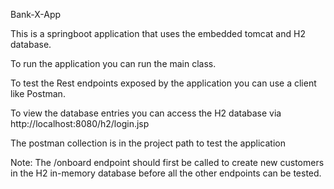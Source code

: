 Bank-X-App

This is a springboot application that uses the embedded tomcat and H2 database.

To run the application you can run the main class.

To test the Rest endpoints exposed by the application you can use a client like Postman.

To view the database entries you can access the H2 database via http://localhost:8080/h2/login.jsp

The postman collection is in the project path to test the application

Note: The /onboard endpoint should first be called to create new customers in the H2 in-memory database before all the other endpoints can be tested.